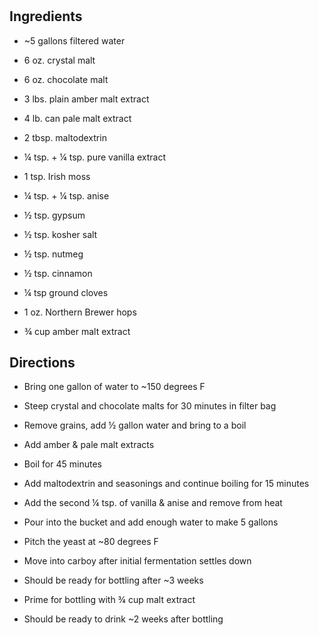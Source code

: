 # 

## Ingredients

- ~5 gallons filtered water

- 6 oz. crystal malt

- 6 oz. chocolate malt

- 3 lbs. plain amber malt extract

- 4 lb. can pale malt extract

- 2 tbsp. maltodextrin

- ¼ tsp. + ¼ tsp. pure vanilla extract

- 1 tsp. Irish moss

- ¼ tsp. + ¼ tsp. anise

- ½ tsp. gypsum

- ½ tsp. kosher salt

- ½ tsp. nutmeg

- ½ tsp. cinnamon

- ¼ tsp ground cloves

- 1 oz. Northern Brewer hops

- ¾ cup amber malt extract

## Directions

- Bring one gallon of water to ~150 degrees F

- Steep crystal and chocolate malts for 30 minutes in filter bag

- Remove grains, add ½ gallon water and bring to a boil

- Add amber & pale malt extracts

- Boil for 45 minutes

- Add maltodextrin and seasonings and continue boiling for 15 minutes

- Add the second ¼ tsp. of vanilla & anise and remove from heat

- Pour into the bucket and add enough water to make 5 gallons

- Pitch the yeast at ~80 degrees F

- Move into carboy after initial fermentation settles down

- Should be ready for bottling after ~3 weeks

- Prime for bottling with ¾ cup malt extract

- Should be ready to drink ~2 weeks after bottling
